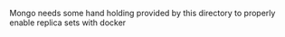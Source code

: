 Mongo needs some hand holding provided by this directory to properly enable replica sets with docker
